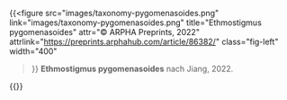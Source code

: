 ---
---
{{<figure 
    src="images/taxonomy-pygomenasoides.png"
    link="images/taxonomy-pygomenasoides.png"
    title="Ethmostigmus pygomenasoides"
    attr="&copy; ARPHA Preprints, 2022"
    attrlink="https://preprints.arphahub.com/article/86382/"
    class="fig-left"
    width="400"
>}}
**Ethmostigmus pygomenasoides** nach Jiang, 2022.

{{<clearfix>}}